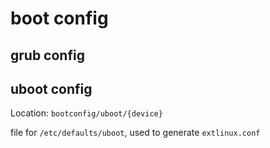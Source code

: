 # boot config

## grub config

## uboot config

Location: `bootconfig/uboot/{device}`

file for `/etc/defaults/uboot`, used to generate `extlinux.conf`
